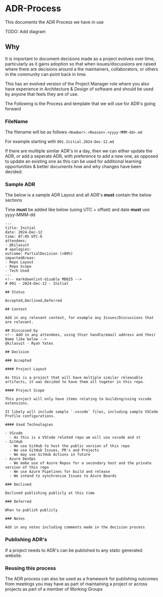 # ADR-Process

This documents the ADR Process we have in use

TODO: Add diagram 

## Why

It is important to document decisions made as a project evolves over time, particularly as it gains adoption so that when issues/discussions are raised where there are decisions around a the maintainers, collaborators, or others in the community can point back in time.

This has an evolved version of the Project Manager role where you also have experience in Architecture & Design of software and should be used by anyone that feels they are of use.

The Following is the Process and template that we will use for ADR's going forward

### FileName

The filename will be as follows `<Number>.<Reason>.<yyyy-MMM-dd>.md`

For example starting with `001.Initial.2024-Dec-12.md`

If there are mulitiple similar ADR's in a day, then we can either update the ADR, or add a seperate ADR, with preference to add a new one, as opposed to update an existing one as this can be used for additional learning opportunities & better documents how and why changes have been decided.

### Sample ADR

The below is a sample ADR Layout and all ADR's **must** contain the below sections

Time **must** be added like below (using UTC + offset) and date **must** use yyyy-MMM-dd

```
---
title: Initial
date: 2024-Dec-12
time: 07:05 UTC-0
attendees: 
- @kilasuit
# apologies:
outcome: PartialDecision (>80%)
impactedAreas: 
- Repo Layout
- Repo Scope
- Tech Used
---
<!-- markdownlint-disable MD025 -->
# 001 - 2024-Dec-12 - Initial

## Status

Accepted,Declined,Deferred

## Context

Add in any relevant context, for example any Issues/Discussions that are relevant.

## Discussed by
<!-- Add in any attendees, using thier handle/email address and their Name like below -->
@kilasuit - Ryan Yates

## Decision

### Accepted 

#### Project Layout

As this is a project that will have multiple similar releasable artifacts, it was decided to have them all togeter in this repo.

#### Project Scope

This project will only have items relating to building/using vscode extensions.

It likely will include sample `.vscode` files, including sample VSCode Profile configurations.

#### Used Technologies

- VScode
  - As this is a VSCode related repo we will use vscode and st
- GitHub
  - We use GitHub to host the public version of this repo
  - We use GitHub Issues, PR's and Projects
  - We may use GitHub Actions in future
- Azure DevOps
  - We make use of Azure Repos for a secondary host and the private version of this repo
  - We use Azure Pipelines for build and release
  - We intend to synchronise Issues to Azure Boards

### Declined

Declined publishing publicly at this time 

### Deferred

When to publish publicly

### Notes

Add in any notes including comments made in the decision process

```

### Publishing ADR's

If a project needs to ADR's can be published to any static generated website.

### Reusing this process

The ADR process can also be used as a framework for publishing outcomes from meetings you may have as part of maintaining a project or across projects as part of a member of Working Groups
